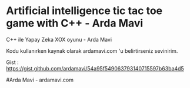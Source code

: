 # Artificial intelligence tic tac toe game with C++ - Arda Mavi
C++ ile Yapay Zeka XOX oyunu - Arda Mavi

Kodu kullanırken kaynak olarak ardamavi.com 'u belirtirseniz sevinirim.

Gist : https://gist.github.com/ardamavi/54a95f549063793140715597b63ba4d5

#Arda Mavi - ardamavi.com
